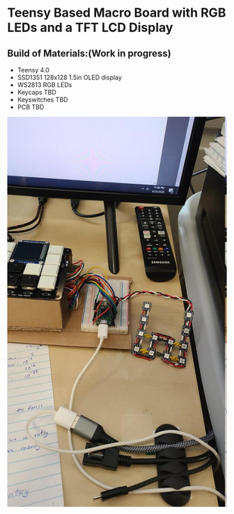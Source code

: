 # Teensy Based Macro Board with RGB LEDs and a TFT LCD Display

## Build of Materials:(Work in progress) 
- Teensy 4.0
- SSD1351 128x128 1.5in OLED display
- WS2813 RGB LEDs
- Keycaps TBD
- Keyswitches TBD
- PCB TBD

![Picture of prototype zero](/photos/proto0.jpg)
